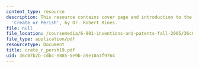 ```yaml
---
content_type: resource
description: This resource contains cover page and introduction to the course textbook,
  'Create or Perish', by Dr. Robert Rines.
file: null
file_location: /coursemedia/6-901-inventions-and-patents-fall-2005/36c07b2bcdbce8855e9ba9e10a3f9764_crate_r_persh19.pdf
file_type: application/pdf
resourcetype: Document
title: crate_r_persh19.pdf
uid: 36c07b2b-cdbc-e885-5e9b-a9e10a3f9764
---
```

